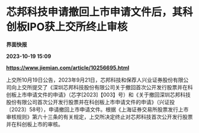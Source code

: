 # 芯邦科技申请撤回上市申请文件后，其科创板IPO获上交所终止审核
**界面快报**

**2023-10-19 15:09**

**https://www.jiemian.com/article/10256695.html**

上交所10月19日公告，2023年9月21日，芯邦科技和保荐人兴业证券股份有限公司向上交所提交了《深圳芯邦科技股份有限公司关于撤回首次公开发行股票并在科创板上市申请文件的申请》（芯字\[2023\]【003】号）和《关于撤回深圳芯邦科技股份有限公司首次公开发行股票并在科创板上市申请文件的申请》（兴证投〔2023〕58号），申请撤回上市申请文件。根据《上海证券交易所股票发行上市审核规则》第六十三条的有关规定，上交所决定终止对芯邦科技首次公开发行股票并在科创板上市的审核。